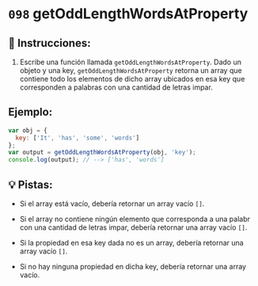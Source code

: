 # `098` getOddLengthWordsAtProperty

## 📝 Instrucciones:

1. Escribe una función llamada `getOddLengthWordsAtProperty`. Dado un objeto y una key, `getOddLengthWordsAtProperty` retorna un array que contiene todo los elementos de dicho array ubicados en esa key que corresponden a palabras con una cantidad de letras impar.

## Ejemplo:

```js
var obj = {
  key: ['It', 'has', 'some', 'words']
};
var output = getOddLengthWordsAtProperty(obj, 'key');
console.log(output); // --> ['has', 'words']
```

## 💡 Pistas:

+ Si el array está vacío, debería retornar un array vacío `[]`.

+ Si el array no contiene ningún elemento que corresponda a una palabr con una cantidad de letras impar, debería retornar una array vacío `[]`.

+ Si la propiedad en esa key dada no es un array, debería retornar una array vacío `[]`.

+ Si no hay ninguna propiedad en dicha key, debería retornar una array vacío.

